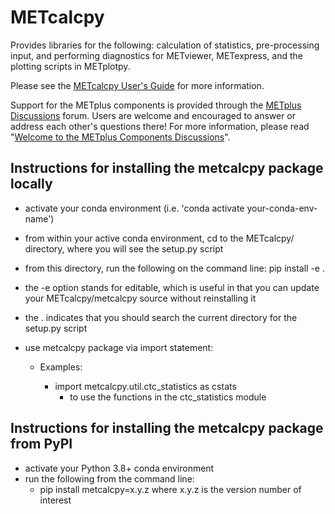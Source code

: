 # METcalcpy
Provides libraries for the following: calculation of statistics, pre-processing input, and performing diagnostics for METviewer, 
METexpress, and the plotting scripts in METplotpy.

Please see the [METcalcpy User's Guide](https://metcalcpy.readthedocs.io/en/latest) for more information.

Support for the METplus components is provided through the
[METplus Discussions](https://github.com/dtcenter/METplus/discussions) forum.
Users are welcome and encouraged to answer or address each other's questions there!  For more
information, please read
"[Welcome to the METplus Components Discussions](https://github.com/dtcenter/METplus/discussions/939)".

Instructions for installing the metcalcpy package locally
---------------------------------------------------------
- activate your conda environment (i.e. 'conda activate your-conda-env-name')
- from within your active conda environment, cd to the METcalcpy/ directory, where you will see the setup.py script
- from this directory, run the following on the command line: pip install -e .
- the -e option stands for editable, which is useful in that you can update your METcalcpy/metcalcpy source without reinstalling it 
- the . indicates that you should search the current directory for the setup.py script

- use metcalcpy package via import statement:
  - Examples:
   
    - import metcalcpy.util.ctc_statistics as cstats
        - to use the functions in the ctc_statistics module
  
Instructions for installing the metcalcpy package from PyPI
-----------------------------------------------------------

- activate your Python 3.8+ conda environment
- run the following from the command line:
   -  pip install metcalcpy=x.y.z  where x.y.z is the version number of interest
